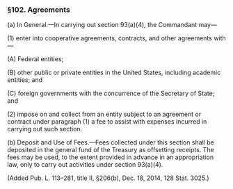 ### §102. Agreements ###

(a) In General.—In carrying out section 93(a)(4), the Commandant may—

(1) enter into cooperative agreements, contracts, and other agreements with—

(A) Federal entities;

(B) other public or private entities in the United States, including academic entities; and

(C) foreign governments with the concurrence of the Secretary of State; and

(2) impose on and collect from an entity subject to an agreement or contract under paragraph (1) a fee to assist with expenses incurred in carrying out such section.

(b) Deposit and Use of Fees.—Fees collected under this section shall be deposited in the general fund of the Treasury as offsetting receipts. The fees may be used, to the extent provided in advance in an appropriation law, only to carry out activities under section 93(a)(4).

(Added Pub. L. 113–281, title II, §206(b), Dec. 18, 2014, 128 Stat. 3025.)
